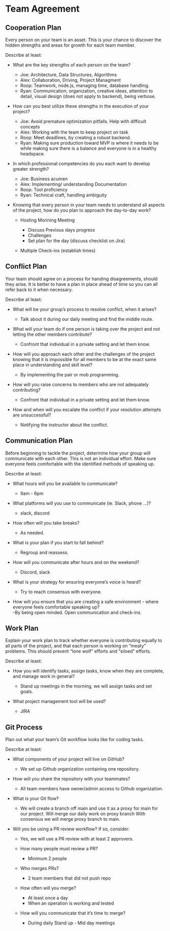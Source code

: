 # Team Agreement

## Cooperation Plan

Every person on your team is an asset. This is your chance to discover the hidden strengths and areas for growth for each team member.  
  
Describe at least:  

- What are the key strengths of each person on the team?  
  - Joe:  Architecture, Data Structures, Algorithms
  - Alex: Collaboration, Driving, Project Managment
  - Roop: Teamwork, node.js, managing time, database handling.
  - Ryan: Communication, organization, creative ideas, attention to detail, visual design (does not apply to backend), being verbose.

- How can you best utilize these strengths in the execution of your project?  
  - Joe:  Avoid premature optimization pitfalls. Help with difficult concepts
  - Alex: Working with the team to keep project on task
  - Roop: Meet deadlines, by creating a robust backend.
  - Ryan: Making sure production toward MVP is where it needs to be while making sure there is a balance and everyone is in a healthy headspace.

- In which professional competencies do you each want to develop greater strength?
  - Joe:  Business acumen
  - Alex: Implementing/ understanding Documentation  
  - Roop:  Tool proficiency
  - Ryan: Technical craft, handling ambiguity
  
- Knowing that every person in your team needs to understand all aspects of the project, how do you plan to approach the day-to-day work?  
  - Hosting Morining Meeting
    - Discuss Previous days progress
    - Challenges
    - Set plan for the day (discuss checklist on Jira)

  - Multiple Check-ins (establish times)

## Conflict Plan  

Your team should agree on a process for handing disagreements, should they arise. It is better to have a plan in place ahead of time so you can all refer back to it when necessary.  
  
Describe at least:  
  
- What will be your group’s process to resolve conflict, when it arises?
  - Talk about it during our daily meeting and find the middle route.

- What will your team do if one person is taking over the project and not letting the other members contribute?
  - Confront that individual in a private setting and let them know.

- How will you approach each other and the challenges of the project knowing that it is impossible for all members to be at the exact same place in understanding and skill level?
  - By implementing the pair or mob programming.

- How will you raise concerns to members who are not adequately contributing?
  - Confront that individual in a private setting and let them know.

- How and when will you escalate the conflict if your resolution attempts are unsuccessful?  
  - Notifying the instructor about the conflict.

## Communication Plan  

Before beginning to tackle the project, determine how your group will communicate with each other. This is not an individual effort. Make sure everyone feels comfortable with the identified methods of speaking up.  
  
Describe at least:  

- What hours will you be available to communicate?
  - 9am - 6pm
  
- What platforms will you use to communicate (ie. Slack, phone …)?
  - slack, discord

- How often will you take breaks?
  - As needed.

- What is your plan if you start to fall behind?
  - Regroup and reassess.
- How will you communicate after hours and on the weekend?
  - Discord, slack

- What is your strategy for ensuring everyone’s voice is heard?
  - Try to reach consensus with everyone.

- How will you ensure that you are creating a safe environment - where everyone feels comfortable speaking up?  
  -By being open minded. Open communication and check-ins.

## Work Plan  

Explain your work plan to track whether everyone is contributing equally to all parts of the project, and that each person is working on “meaty” problems. This should prevent “lone wolf” efforts and “siloed” efforts.  
  
Describe at least:  
  
- How you will identify tasks, assign tasks, know when they are complete, and manage work in general?  
  - Stand up meetings in the morning, we will assign tasks and set goals.

- What project management tool will be used?  
  - JIRA

## Git Process  

Plan out what your team’s Git workflow looks like for coding tasks.  
  
Describe at least:  
  
- What components of your project will live on GitHub?
  - We set up Github organization containing one repository.

- How will you share the repository with your teammates?
  - All team members have owner/admin access to Github organization.

- What is your Git flow?
  - We will create a branch off main and use it as a proxy for main for our project. Will merge our daily work on proxy branch With consensus we will merge proxy branch to main.

- Will you be using a PR review workflow? If so, consider:
  - Yes, we will use a PR review with at least 2 approvers.

  - How many people must review a PR?
    - Minimum 2 people

  - Who merges PRs?
    - 2 team members that did not push repo  

  - How often will you merge?
    - At least once a day  
    - When an operation is working and tested  

  - How will you communicate that it’s time to merge?
    - During daily Stand up - Mid day meetings
